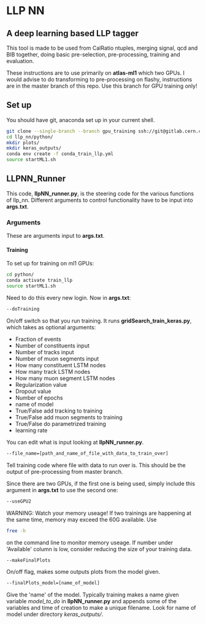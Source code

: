 # LLP NN
## A deep learning based LLP tagger

This tool is made to be used from CalRatio ntuples, merging signal, qcd and BIB together, doing basic pre-selection, pre-processing, training and evaluation.

These instructions are to use primarily on **atlas-ml1** which two GPUs. I would advise to do transforming to pre-processing on flashy, instructions are in the master branch of this repo. Use this branch for GPU training only!

## Set up

You should have git, anaconda set up in your current shell.

```bash
git clone --single-branch --branch gpu_training ssh://git@gitlab.cern.ch:7999/fcormier/llp_nn.git
cd llp_nn/python/
mkdir plots/
mkdir keras_outputs/
conda env create -f conda_train_llp.yml
source startML1.sh
```



## LLPNN\_Runner

This code, **llpNN_runner.py**, is the steering code for the various functions of llp\_nn. Different arguments to control functionality have to be input into **args.txt**.

### Arguments

These are arguments input to **args.txt**.


#### Training

To set up for training on ml1 GPUs:

```bash
cd python/
conda activate train_llp
source startML1.sh
```

Need to do this every new login. Now in **args.txt**:


```bash
--doTraining
```

On/off switch so that you run training. It runs **gridSearch_train_keras.py**, which takes as optional arguments:

* Fraction of events
* Number of constituents input
* Number of tracks input
* Number of muon segments input
* How many constituent LSTM nodes
* How many track LSTM nodes
* How many muon segment LSTM nodes
* Regularization value
* Dropout value
* Number of epochs
* name of model
* True/False add tracking to training
* True/False add muon segments to training
* True/False do parametrized training
* learning rate
 
You can edit what is input looking at **llpNN_runner.py**.

```bash
--file_name=[path_and_name_of_file_with_data_to_train_over]
```

Tell training code where file with data to run over is. This should be the output of pre-processing from master branch.

Since there are two GPUs, if the first one is being used, simply include this argument in **args.txt** to use the second one:

```bash
--useGPU2
```

WARNING: Watch your memory useage! If two trainings are happening at the same time, memory may exceed the 60G available. Use

```bash
free -h
```

on the command line to monitor memory useage. If number under 'Available' column is low, consider reducing the size of your training data.


```bash
--makeFinalPlots
```

On/off flag, makes some outputs plots from the model given.

```bash
--finalPlots_model=[name_of_model]
```

Give the 'name' of the model. Typically training makes a name given variable *model_to_do* in **llpNN_runner.py** and appends some of the variables and time of creation to make a unique filename. Look for name of model under directory *keras_outputs/*.
